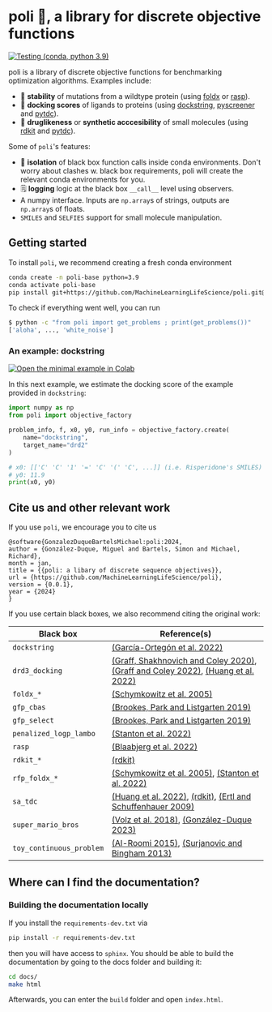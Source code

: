 # poli 🧪, a library for discrete objective functions

[![Testing (conda, python 3.9)](https://github.com/MachineLearningLifeScience/poli/actions/workflows/python-tox-testing-including-conda.yml/badge.svg)](https://github.com/MachineLearningLifeScience/poli/actions/workflows/python-tox-testing-including-conda.yml)

poli is a library of discrete objective functions for benchmarking optimization algorithms. Examples include:
- 🔬 **stability** of mutations from a wildtype protein (using [foldx](https://foldxsuite.crg.eu/) or [rasp](https://github.com/KULL-Centre/_2022_ML-ddG-Blaabjerg)).
- 🧪 **docking scores** of ligands to proteins (using [dockstring](https://github.com/dockstring/dockstring), [pyscreener](https://github.com/coleygroup/pyscreener) and [pytdc](https://tdcommons.ai/functions/oracles/)).
- 💊 **druglikeness** or **synthetic acccesibility** of small molecules (using [rdkit](https://github.com/rdkit/rdkit) and [pytdc](https://tdcommons.ai/functions/oracles/)).

Some of `poli`'s features:
- 🔲 **isolation** of black box function calls inside conda environments. Don't worry about clashes w. black box requirements, poli will create the relevant conda environments for you.
- 🗒️ **logging** logic at the black box `__call__` level using observers.
-  A numpy interface. Inputs are `np.array`s of strings, outputs are `np.array`s of floats.
- `SMILES` and `SELFIES` support for small molecule manipulation.

## Getting started

To install `poli`, we recommend creating a fresh conda environment

```bash
conda create -n poli-base python=3.9
conda activate poli-base
pip install git+https://github.com/MachineLearningLifeScience/poli.git@dev
```

To check if everything went well, you can run

```bash
$ python -c "from poli import get_problems ; print(get_problems())"
['aloha', ..., 'white_noise']
```

### An example: dockstring

[![Open the minimal example in Colab](https://colab.research.google.com/assets/colab-badge.svg/)](https://colab.research.google.com/drive/1-IISCebWYfu0QhuCJ11wOag8aKOiPtls?usp=sharing)

In this next example, we estimate the docking score of the example provided in `dockstring`:
```python
import numpy as np
from poli import objective_factory

problem_info, f, x0, y0, run_info = objective_factory.create(
    name="dockstring",
    target_name="drd2"
)

# x0: [['C' 'C' '1' '=' 'C' '(' 'C', ...]] (i.e. Risperidone's SMILES)
# y0: 11.9
print(x0, y0)
```

## Cite us and other relevant work

If you use `poli`, we encourage you to cite us

```
@software{GonzalezDuqueBartelsMichael:poli:2024,
author = {González-Duque, Miguel and Bartels, Simon and Michael, Richard},
month = jan,
title = {{poli: a libary of discrete sequence objectives}},
url = {https://github.com/MachineLearningLifeScience/poli},
version = {0.0.1},
year = {2024}
}
```

If you use certain black boxes, we also recommend citing the original work:

|Black box|Reference(s)|
|---------|---------|
|`dockstring`|[(García-Ortegón et al. 2022)](https://pubs.acs.org/doi/10.1021/acs.jcim.1c01334)|
|`drd3_docking`|[(Graff, Shakhnovich and Coley 2020)](https://pubs.acs.org/doi/10.1021/acs.jcim.1c01334), [(Graff and Coley 2022)](https://joss.theoj.org/papers/10.21105/joss.03950), [(Huang et al. 2022)](https://www.nature.com/articles/s41589-022-01131-2)|
|`foldx_*`|[(Schymkowitz et al. 2005)](https://academic.oup.com/nar/article/33/suppl_2/W382/2505499)|
|`gfp_cbas`|[(Brookes, Park and Listgarten 2019)](https://proceedings.mlr.press/v97/brookes19a.html)|
|`gfp_select`|[(Brookes, Park and Listgarten 2019)](https://proceedings.mlr.press/v97/brookes19a.html)|
|`penalized_logp_lambo`|[(Stanton et al. 2022)](https://github.com/samuelstanton/lambo)|
|`rasp`|[(Blaabjerg et al. 2022)](https://github.com/KULL-Centre/_2022_ML-ddG-Blaabjerg)|
|`rdkit_*`|[(rdkit)](https://github.com/rdkit/rdkit)|
|`rfp_foldx_*`|[(Schymkowitz et al. 2005)](https://academic.oup.com/nar/article/33/suppl_2/W382/2505499), [(Stanton et al. 2022)](https://github.com/samuelstanton/lambo)|
|`sa_tdc`|[(Huang et al. 2022)](https://www.nature.com/articles/s41589-022-01131-2), [(rdkit)](https://github.com/rdkit/rdkit), [(Ertl and Schuffenhauer 2009)](https://link.springer.com/article/10.1186/1758-2946-1-8)|
|`super_mario_bros`|[(Volz et al. 2018)](https://github.com/CIGbalance/DagstuhlGAN), [(González-Duque 2023)](https://github.com/miguelgondu/minimal_VAE_on_Mario) |
|`toy_continuous_problem`|[(Al-Roomi 2015)](https://www.al-roomi.org/benchmarks/unconstrained), [(Surjanovic and Bingham 2013)](https://www.sfu.ca/~ssurjano/optimization.html) |


## Where can I find the documentation?

### Building the documentation locally

If you install the `requirements-dev.txt` via

```bash
pip install -r requirements-dev.txt
```

then you will have access to `sphinx`. You should be able to build the documentation by going to the docs folder and building it:

```bash
cd docs/
make html
```

Afterwards, you can enter the `build` folder and open `index.html`.

